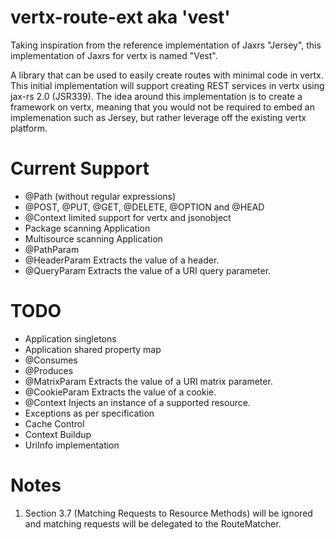 vertx-route-ext aka 'vest'
==========================

Taking inspiration from the reference implementation of Jaxrs "Jersey", this implementation of Jaxrs for vertx is named "Vest".

A library that can be used to easily create routes with minimal code in vertx. This initial implementation will support creating REST services in vertx using jax-rs 2.0 (JSR339). The idea around this implementation is to create a framework on vertx, meaning that you would not be required to embed an implemenation such as Jersey, but rather leverage off the existing vertx platform.

Current Support
===============
- @Path (without regular expressions)
- @POST, @PUT, @GET, @DELETE, @OPTION and @HEAD
- @Context limited support for vertx and jsonobject
- Package scanning Application
- Multisource scanning Application
- @PathParam
- @HeaderParam Extracts the value of a header.
- @QueryParam Extracts the value of a URI query parameter.

TODO
====
- Application singletons
- Application shared property map
- @Consumes
- @Produces
- @MatrixParam Extracts the value of a URI matrix parameter.
- @CookieParam Extracts the value of a cookie.
- @Context Injects an instance of a supported resource.
- Exceptions as per specification
- Cache Control
- Context Buildup
- UriInfo implementation

Notes
=====
1. Section 3.7 (Matching Requests to Resource Methods) will be ignored and matching requests will be delegated to the RouteMatcher.
